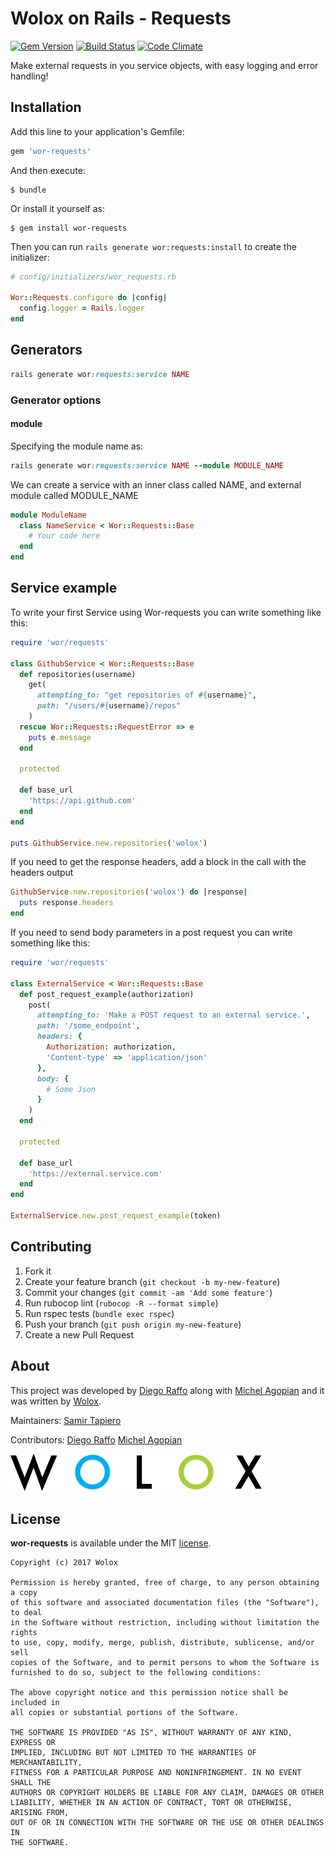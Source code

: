 # Wolox on Rails - Requests
[![Gem Version](https://badge.fury.io/rb/wor-requests.svg)](https://badge.fury.io/rb/wor-requests)
[![Build Status](https://travis-ci.org/Wolox/wor-requests.svg)](https://travis-ci.org/Wolox/wor-requests)
[![Code Climate](https://codeclimate.com/github/Wolox/wor-requests/badges/gpa.svg)](https://codeclimate.com/github/Wolox/wor-requests)

Make external requests in you service objects, with easy logging and error handling!

## Installation

Add this line to your application's Gemfile:

```ruby
gem 'wor-requests'
```

And then execute:

    $ bundle

Or install it yourself as:

    $ gem install wor-requests

Then you can run `rails generate wor:requests:install` to create the initializer:

```ruby
# config/initializers/wor_requests.rb

Wor::Requests.configure do |config|
  config.logger = Rails.logger
end
```

## Generators
```ruby
rails generate wor:requests:service NAME
```

### Generator options
#### module
Specifying the module name as:

```ruby
rails generate wor:requests:service NAME --module MODULE_NAME
```
We can create a service with an inner class called NAME, and external module called MODULE_NAME

```ruby
module ModuleName
  class NameService < Wor::Requests::Base
    # Your code here
  end
end
```

## Service example
To write your first Service using Wor-requests you can write something like this:

```ruby
require 'wor/requests'

class GithubService < Wor::Requests::Base
  def repositories(username)
    get(
      attempting_to: "get repositories of #{username}",
      path: "/users/#{username}/repos"
    )
  rescue Wor::Requests::RequestError => e
    puts e.message
  end

  protected

  def base_url
    'https://api.github.com'
  end
end

puts GithubService.new.repositories('wolox')
```

If you need to get the response headers, add a block in the call with the headers output

```ruby
GithubService.new.repositories('wolox') do |response|
  puts response.headers
end
```

If you need to send body parameters in a post request you can write something like this:

```ruby
require 'wor/requests'

class ExternalService < Wor::Requests::Base
  def post_request_example(authorization)
    post(
      attempting_to: 'Make a POST request to an external service.',
      path: '/some_endpoint',
      headers: {
        Authorization: authorization,
        'Content-type' => 'application/json'
      },
      body: {
        # Some Json
      }
    )
  end

  protected

  def base_url
    'https://external.service.com'
  end
end

ExternalService.new.post_request_example(token)
```

## Contributing

1. Fork it
2. Create your feature branch (`git checkout -b my-new-feature`)
3. Commit your changes (`git commit -am 'Add some feature'`)
4. Run rubocop lint (`rubocop -R --format simple`)
5. Run rspec tests (`bundle exec rspec`)
6. Push your branch (`git push origin my-new-feature`)
7. Create a new Pull Request

## About ##
This project was developed by [Diego Raffo](https://github.com/enanodr) along with [Michel Agopian](https://github.com/mishuagopian) and it was written by [Wolox](http://www.wolox.com.ar).

Maintainers: [Samir Tapiero](https://github.com/blacksam07)

Contributors: [Diego Raffo](https://github.com/enanodr) [Michel Agopian](https://github.com/mishuagopian)

![Wolox](https://raw.githubusercontent.com/Wolox/press-kit/master/logos/logo_banner.png)

## License

**wor-requests** is available under the MIT [license](https://raw.githubusercontent.com/Wolox/wor-requests/master/LICENSE.md).

    Copyright (c) 2017 Wolox

    Permission is hereby granted, free of charge, to any person obtaining a copy
    of this software and associated documentation files (the "Software"), to deal
    in the Software without restriction, including without limitation the rights
    to use, copy, modify, merge, publish, distribute, sublicense, and/or sell
    copies of the Software, and to permit persons to whom the Software is
    furnished to do so, subject to the following conditions:

    The above copyright notice and this permission notice shall be included in
    all copies or substantial portions of the Software.

    THE SOFTWARE IS PROVIDED "AS IS", WITHOUT WARRANTY OF ANY KIND, EXPRESS OR
    IMPLIED, INCLUDING BUT NOT LIMITED TO THE WARRANTIES OF MERCHANTABILITY,
    FITNESS FOR A PARTICULAR PURPOSE AND NONINFRINGEMENT. IN NO EVENT SHALL THE
    AUTHORS OR COPYRIGHT HOLDERS BE LIABLE FOR ANY CLAIM, DAMAGES OR OTHER
    LIABILITY, WHETHER IN AN ACTION OF CONTRACT, TORT OR OTHERWISE, ARISING FROM,
    OUT OF OR IN CONNECTION WITH THE SOFTWARE OR THE USE OR OTHER DEALINGS IN
    THE SOFTWARE.
